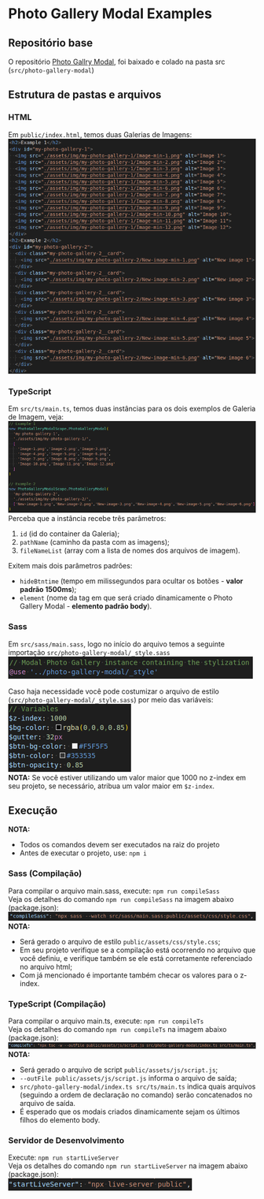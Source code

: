 # Photo Gallery Modal Examples
## Repositório base
O repositório [Photo Gallry Modal](https://github.com/vini-cabral/photo-gallery-modal), foi baixado e colado na pasta src (`src/photo-gallery-modal`)
## Estrutura de pastas e arquivos
### HTML
Em `public/index.html`, temos duas Galerias de Imagens:  
![](documentation/photo-gallery-modal-examples.png)  

### TypeScript
Em `src/ts/main.ts`, temos duas instâncias para os dois exemplos de Galeria de Imagem, veja:  
![](documentation/photo-gallery-modal-instance.png)  
Perceba que a instância recebe três parâmetros:  
1. `id` (id do container da Galeria);
2. `pathName` (caminho da pasta com as imagens);
3. `fileNameList` (array com a lista de nomes dos arquivos de imagem).

Exitem mais dois parâmetros padrões:  
- `hideBtntime` (tempo em milissegundos para ocultar os botões - __valor padrão 1500ms__);
- `element` (nome da tag em que será criado dinamicamente o Photo Gallery Modal - __elemento padrão body__).

### Sass
Em `src/sass/main.sass`, logo no início do arquivo temos a seguinte importação `src/photo-gallery-modal/_style.sass`  
![](documentation/import-photo-gallery-modall-sass.png)  

Caso haja necessidade você pode costumizar o arquivo de estilo (`src/photo-gallery-modal/_style.sass`) por meio das variáveis:  
![](documentation/variables-sass.png)  
__NOTA:__ Se você estiver utilizando um valor maior que 1000 no z-index em seu projeto, se necessário, atribua um valor maior em `$z-index`.

## Execução
__NOTA:__
- Todos os comandos devem ser executados na raiz do projeto
- Antes de executar o projeto, use: `npm i`

### Sass (Compilação)
Para compilar o arquivo main.sass, execute: `npm run compileSass`  
Veja os detalhes do comando `npm run compileSass` na imagem abaixo (package.json):  
![](documentation/compile-sass.png)  
__NOTA:__
- Será gerado o arquivo de estilo `public/assets/css/style.css`;
- Em seu projeto verifique se a compilação está ocorrendo no arquivo que você definiu, e verifique também se ele está corretamente referenciado no arquivo html;
- Com já mencionado é importante também checar os valores para o z-index.

### TypeScript (Compilação)
Para compilar o arquivo main.ts, execute: `npm run compileTs`  
Veja os detalhes do comando `npm run compileTs` na imagem abaixo (package.json):  
![](documentation/compile-ts.png)  
__NOTA:__
- Será gerado o arquivo de script `public/assets/js/script.js`;
- `--outFile public/assets/js/script.js` informa o arquivo de saída;
- `src/photo-gallery-modal/index.ts src/ts/main.ts` indica quais arquivos (seguindo a ordem de declaração no comando) serão concatenados no arquivo de saída.
- É esperado que os modais criados dinamicamente sejam os últimos filhos do elemento body.

### Servidor de Desenvolvimento
Execute: `npm run startLiveServer`  
Veja os detalhes do comando `npm run startLiveServer` na imagem abaixo (package.json):  
![](documentation/live-server.png)  